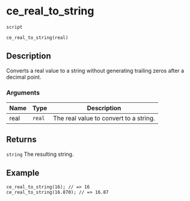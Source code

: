 # ce_real_to_string
`script`
```gml
ce_real_to_string(real)
```

## Description
Converts a real value to a string without generating trailing zeros
 after a decimal point.

### Arguments
| Name | Type | Description |
| ---- | ---- | ----------- |
| real | `real` | The real value to convert to a string. |

## Returns
`string` The resulting string.

## Example
```gml
ce_real_to_string(16); // => 16
ce_real_to_string(16.870); // => 16.87
```